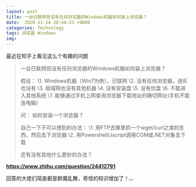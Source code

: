 ```yaml
---
layout: post
title: 一台已联网但没有任何浏览器的Windows机器如何装上浏览器？
date:  2020-11-14 20:44:23 +0800
categories: Technology
tags: 浏览器 Windows
img: 
---
```

最近在知乎上看见这么个有趣的问题

> 一台已联网但没有任何浏览器的Windows机器如何装上浏览器？
>
> 假设：
> \1. Windows机器（Win7为例），已联网
> \2. 没有任何浏览器，连IE也没有
> \3. 局域网也没有其他机器
> \4. 没有安装盘
> \5. 没有优盘
> \6. 不能进入其他系统
> \7. 能够通过手机上网查询浏览器下载地址的确切网址(手机不能连电脑)
>
> 问：
> 如何安装一个浏览器？
>
> 自己一下子可以想到的办法：
> \1. 用FTP去哪里抓一个wget/curl之类的东西，然后去下浏览器
> \2. 用Powershell/Jscript调用COM或.NET对象去下载
>
> 还有没有其他什么更妙的办法？



**https://www.zhihu.com/question/24412791**



回答的大佬们简直都是群魔乱舞，奇怪的知识增加了！<img src="https://gitee.com/jieran233/pic-bed/raw/master/coolapk_emotion_64_shounuehuaji.png" style="zoom:25%;" /><img src="https://gitee.com/jieran233/pic-bed/raw/master/coolapk_emotion_64_shounuehuaji.png" style="zoom:25%;" /><img src="https://gitee.com/jieran233/pic-bed/raw/master/coolapk_emotion_64_shounuehuaji.png" style="zoom:25%;" />